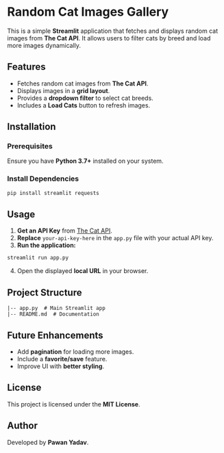 # Random Cat Images Gallery

This is a simple **Streamlit** application that fetches and displays random cat images from **The Cat API**. It allows users to filter cats by breed and load more images dynamically.

## Features
- Fetches random cat images from **The Cat API**.
- Displays images in a **grid layout**.
- Provides a **dropdown filter** to select cat breeds.
- Includes a **Load Cats** button to refresh images.

## Installation
### Prerequisites
Ensure you have **Python 3.7+** installed on your system.

### Install Dependencies
```bash
pip install streamlit requests
```

## Usage
1. **Get an API Key** from [The Cat API](https://thecatapi.com/).
2. **Replace** `your-api-key-here` in the `app.py` file with your actual API key.
3. **Run the application:**
```bash
streamlit run app.py
```
4. Open the displayed **local URL** in your browser.

## Project Structure
```
|-- app.py  # Main Streamlit app
|-- README.md  # Documentation
```


## Future Enhancements
- Add **pagination** for loading more images.
- Include a **favorite/save** feature.
- Improve UI with **better styling**.

## License
This project is licensed under the **MIT License**.

## Author
Developed by **Pawan Yadav**.

